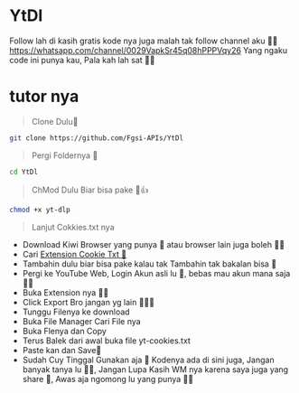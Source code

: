 # YtDl
Follow lah di kasih gratis kode nya juga malah tak follow channel aku 🗿🔪 https://whatsapp.com/channel/0029VapkSr45q08hPPPVqy26
Yang ngaku code ini punya kau, Pala kah lah sat 🗿🔪


# tutor nya

> Clone Dulu🗿
```bash
git clone https://github.com/Fgsi-APIs/YtDl
```
> Pergi Foldernya 🗿
```bash
cd YtDl
```
> ChMod Dulu Biar bisa pake 🗿👍
```bash
chmod +x yt-dlp
```
> Lanjut Cokkies.txt nya
- Download Kiwi Browser yang punya 🗿 atau browser lain juga boleh 🗿🙏
- Cari [Extension Cookie Txt 🗿](https://chromewebstore.google.com/detail/get-cookiestxt-locally/cclelndahbckbenkjhflpdbgdldlbecc)
- Tambahin dulu biar bisa pake kalau tak Tambahin tak bakalan bisa 🗿
- Pergi ke YouTube Web, Login Akun asli lu 🗿, bebas mau akun mana saja 🗿🔪
- Buka Extension nya 🗿💅
- Click Export Bro jangan yg lain 🗿🗿🗿
- Tunggu Filenya ke download
- Buka File Manager Cari File nya
- Buka Flenya dan Copy
- Terus Balek dari awal buka file yt-cookies.txt
- Paste kan dan Save🗿
- Sudah Cuy Tinggal Gunakan aja 🗿 Kodenya ada di sini juga, Jangan banyak tanya lu 🗿🔪, Jangan Lupa Kasih WM nya karena saya juga yang share 🗿, Awas aja ngomong lu yang punya 🗿🔪
